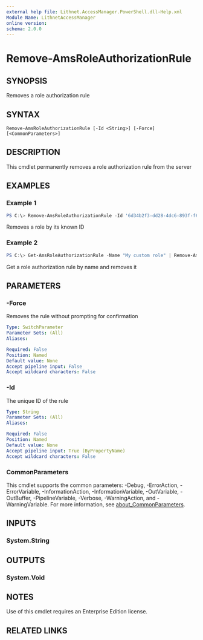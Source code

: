 ```yaml
---
external help file: Lithnet.AccessManager.PowerShell.dll-Help.xml
Module Name: LithnetAccessManager
online version:
schema: 2.0.0
---
```


# Remove-AmsRoleAuthorizationRule

## SYNOPSIS
Removes a role authorization rule

## SYNTAX

```
Remove-AmsRoleAuthorizationRule [-Id <String>] [-Force] [<CommonParameters>]
```

## DESCRIPTION
This cmdlet permanently removes a role authorization rule from the server

## EXAMPLES

### Example 1
```powershell
PS C:\> Remove-AmsRoleAuthorizationRule -Id '6d34b2f3-dd28-4dc6-893f-f64f4d099bd6'
```

Removes a role by its known ID

### Example 2
```powershell
PS C:\> Get-AmsRoleAuthorizationRule -Name "My custom role" | Remove-AmsRoleAuthorizationRule
```

Get a role authorization rule by name and removes it

## PARAMETERS

### -Force
Removes the rule without prompting for confirmation

```yaml
Type: SwitchParameter
Parameter Sets: (All)
Aliases:

Required: False
Position: Named
Default value: None
Accept pipeline input: False
Accept wildcard characters: False
```

### -Id
The unique ID of the rule

```yaml
Type: String
Parameter Sets: (All)
Aliases:

Required: False
Position: Named
Default value: None
Accept pipeline input: True (ByPropertyName)
Accept wildcard characters: False
```

### CommonParameters
This cmdlet supports the common parameters: -Debug, -ErrorAction, -ErrorVariable, -InformationAction, -InformationVariable, -OutVariable, -OutBuffer, -PipelineVariable, -Verbose, -WarningAction, and -WarningVariable. For more information, see [about_CommonParameters](http://go.microsoft.com/fwlink/?LinkID=113216).

## INPUTS

### System.String

## OUTPUTS

### System.Void

## NOTES
Use of this cmdlet requires an Enterprise Edition license.

## RELATED LINKS
